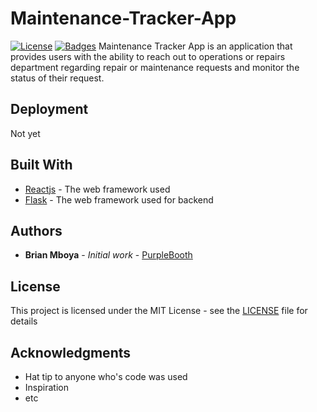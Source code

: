 # Maintenance-Tracker-App

[![License](http://img.shields.io/:license-mit-blue.svg)](https://github.com/asheuh/Maintenance-Tracker-App)
[![Badges](http://img.shields.io/:badges-7/7-ff6799.svg)](https://github.com/asheuh/Maintenance-Tracker-App)
Maintenance Tracker App is an application that provides users with the ability to reach out to operations or repairs department regarding repair or maintenance requests and monitor the status of their request.


## Deployment

Not yet

## Built With

* [Reactjs](http://www.dropwizard.io/1.0.2/docs/) - The web framework used
* [Flask](http://www.dropwizard.io/1.0.2/docs/) - The web framework used for backend


## Authors

* **Brian Mboya** - *Initial work* - [PurpleBooth](https://github.com/PurpleBooth)

## License

This project is licensed under the MIT License - see the [LICENSE](LICENSE) file for details

## Acknowledgments

* Hat tip to anyone who's code was used
* Inspiration
* etc
